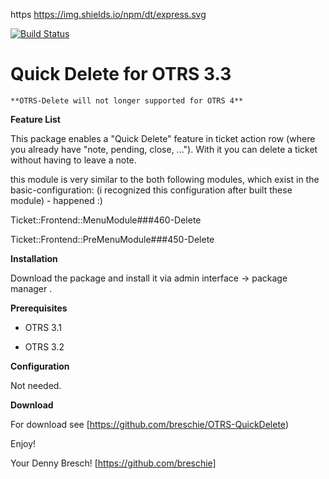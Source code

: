 
https
https://img.shields.io/npm/dt/express.svg


[![Build Status](https://img.shields.io/npm/dt/express.svg?branch=master)](https://img.shields.io/npm/dt/express.svg)



Quick Delete for OTRS 3.3
========================
   
	**OTRS-Delete will not longer supported for OTRS 4**

**Feature List**

This package enables a "Quick Delete" feature in ticket action row (where you already have "note, pending, close, ..."). With it you can delete a ticket without having to leave a note.

this module is very similar to the both following modules, which exist in the basic-configuration:
(i recognized this configuration after built these module) - happened :)

Ticket::Frontend::MenuModule###460-Delete
 
Ticket::Frontend::PreMenuModule###450-Delete


**Installation**

Download the package and install it via admin interface -> package manager .


**Prerequisites**

- OTRS 3.1

- OTRS 3.2

**Configuration**

Not needed.

**Download**

For download see [https://github.com/breschie/OTRS-QuickDelete)


Enjoy!

 Your Denny Bresch!
 [https://github.com/breschie]
 
 
 
